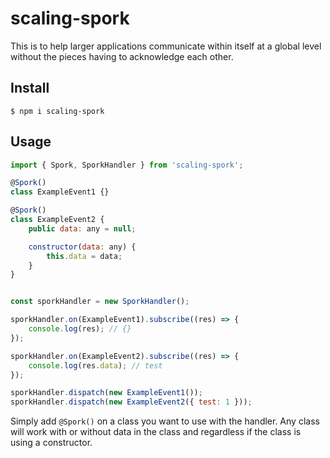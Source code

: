 # scaling-spork

This is to help larger applications communicate within itself at a global level
without the pieces having to acknowledge each other.

## Install

```
$ npm i scaling-spork
```

## Usage

```js
import { Spork, SporkHandler } from 'scaling-spork';

@Spork()
class ExampleEvent1 {}

@Spork()
class ExampleEvent2 {
    public data: any = null;

    constructor(data: any) {
        this.data = data;
    }
}


const sporkHandler = new SporkHandler();

sporkHandler.on(ExampleEvent1).subscribe((res) => {
    console.log(res); // {}
});

sporkHandler.on(ExampleEvent2).subscribe((res) => {
    console.log(res.data); // test
});

sporkHandler.dispatch(new ExampleEvent1());
sporkHandler.dispatch(new ExampleEvent2({ test: 1 }));
```

Simply add `@Spork()` on a class you want to use with the handler.
Any class will work with or without data in the class and regardless if the class is using a constructor.
